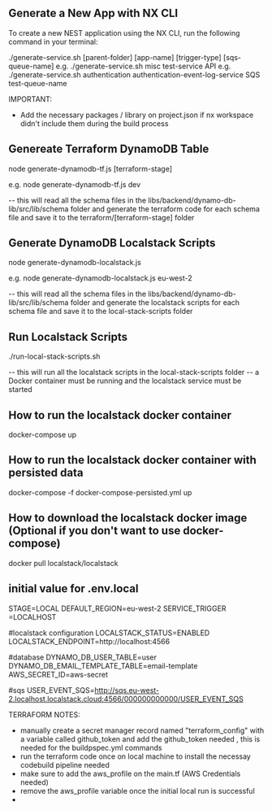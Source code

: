 ## Generate a New App with NX CLI

To create a new NEST application using the NX CLI, run the following command in your terminal:


./generate-service.sh [parent-folder] [app-name] [trigger-type] [sqs-queue-name]
e.g. ./generate-service.sh misc test-service API 
e.g. ./generate-service.sh authentication authentication-event-log-service SQS test-queue-name



IMPORTANT: 
- Add the necessary packages / library on project.json if nx workspace didn't include them during the build process


## Genereate Terraform DynamoDB Table

node generate-dynamodb-tf.js [terraform-stage]

e.g. node generate-dynamodb-tf.js dev

-- this will read all the schema files in the libs/backend/dynamo-db-lib/src/lib/schema folder and generate the terraform code for each schema file and save it to the terraform/[terraform-stage] folder


## Generate DynamoDB Localstack Scripts

node generate-dynamodb-localstack.js <region>

e.g. node generate-dynamodb-localstack.js eu-west-2

-- this will read all the schema files in the libs/backend/dynamo-db-lib/src/lib/schema folder and generate the localstack scripts for each schema file and save it to the local-stack-scripts folder

## Run Localstack Scripts

./run-local-stack-scripts.sh

-- this will run all the localstack scripts in the local-stack-scripts folder
-- a Docker container must be running and the localstack service must be started


## How to run the localstack docker container

docker-compose up

## How to run the localstack docker container with persisted data

docker-compose -f docker-compose-persisted.yml up

## How to download the localstack docker image (Optional if you don't want to use docker-compose)

docker pull localstack/localstack


## initial value for .env.local

STAGE=LOCAL
DEFAULT_REGION=eu-west-2
SERVICE_TRIGGER =LOCALHOST 

#localstack configuration
LOCALSTACK_STATUS=ENABLED
LOCALSTACK_ENDPOINT=http://localhost:4566

#database
DYNAMO_DB_USER_TABLE=user
DYNAMO_DB_EMAIL_TEMPLATE_TABLE=email-template
AWS_SECRET_ID=aws-secret

#sqs 
USER_EVENT_SQS=http://sqs.eu-west-2.localhost.localstack.cloud:4566/000000000000/USER_EVENT_SQS








TERRAFORM NOTES:
- manually create a secret manager record named "terraform_config" with a variable called github_token and add the github_token needed , this is needed for the buildpspec.yml commands
- run the terraform code once on local machine to install the necessay codebuild pipeline needed
- make sure to add the aws_profile on the main.tf (AWS Credentials needed)
- remove the aws_profile variable once the initial local run is successful 
- 